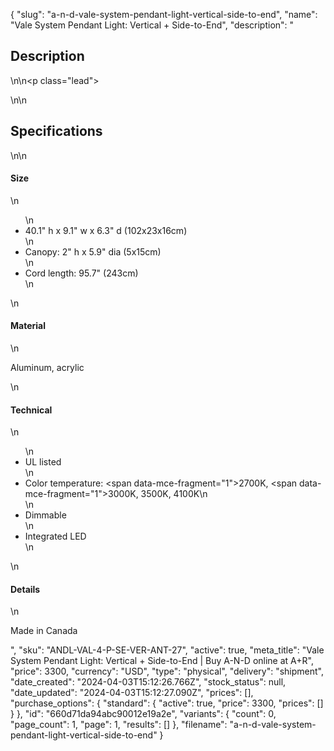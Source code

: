{
  "slug": "a-n-d-vale-system-pendant-light-vertical-side-to-end",
  "name": "Vale System Pendant Light: Vertical + Side-to-End",
  "description": "<h2>Description</h2>\n<!-- split -->\n<p class=\"lead\"> </p>\n<!-- split -->\n<h2>Specifications</h2>\n<!-- split -->\n<h4>Size</h4>\n<ul>\n<li>40.1\" h x 9.1\" w x 6.3\" d (102x23x16cm)</li>\n<li>Canopy: 2\" h x 5.9\" dia (5x15cm)</li>\n<li>Cord length: 95.7\" (243cm)</li>\n</ul>\n<h4>Material</h4>\n<p>Aluminum, acrylic</p>\n<h4>Technical</h4>\n<ul>\n<li>UL listed</li>\n<li>Color temperature: <span data-mce-fragment=\"1\">2700K, </span><span data-mce-fragment=\"1\">3000K, 3500K, 4100K</span>\n</li>\n<li>Dimmable</li>\n<li>Integrated LED</li>\n</ul>\n<h4>Details</h4>\n<p>Made in Canada</p>",
  "sku": "ANDL-VAL-4-P-SE-VER-ANT-27",
  "active": true,
  "meta_title": "Vale System Pendant Light: Vertical + Side-to-End | Buy A-N-D online at A+R",
  "price": 3300,
  "currency": "USD",
  "type": "physical",
  "delivery": "shipment",
  "date_created": "2024-04-03T15:12:26.766Z",
  "stock_status": null,
  "date_updated": "2024-04-03T15:12:27.090Z",
  "prices": [],
  "purchase_options": {
    "standard": {
      "active": true,
      "price": 3300,
      "prices": []
    }
  },
  "id": "660d71da94abc90012e19a2e",
  "variants": {
    "count": 0,
    "page_count": 1,
    "page": 1,
    "results": []
  },
  "filename": "a-n-d-vale-system-pendant-light-vertical-side-to-end"
}